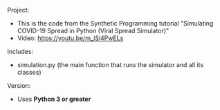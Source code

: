 Project: 
- This is the code from the Synthetic Programming tutorial "Simulating COVID-19 Spread in Python (Viral Spread Simulator)"
- Video: https://youtu.be/m_iSi4PwELs

Includes:
- simulation.py (the main function that runs the simulator and all its classes)

Version:
- Uses <b>Python 3 or greater</b>
